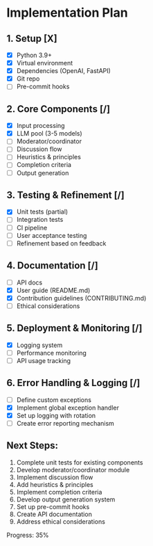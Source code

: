 # Implementation Plan

## 1. Setup [X]
- [X] Python 3.9+
- [X] Virtual environment
- [X] Dependencies (OpenAI, FastAPI)
- [X] Git repo
- [ ] Pre-commit hooks

## 2. Core Components [/]
- [X] Input processing
- [X] LLM pool (3-5 models)
- [ ] Moderator/coordinator
- [ ] Discussion flow
- [ ] Heuristics & principles
- [ ] Completion criteria
- [ ] Output generation

## 3. Testing & Refinement [/]
- [X] Unit tests (partial)
- [ ] Integration tests
- [ ] CI pipeline
- [ ] User acceptance testing
- [ ] Refinement based on feedback

## 4. Documentation [/]
- [ ] API docs
- [X] User guide (README.md)
- [X] Contribution guidelines (CONTRIBUTING.md)
- [ ] Ethical considerations

## 5. Deployment & Monitoring [/]
- [X] Logging system
- [ ] Performance monitoring
- [ ] API usage tracking

## 6. Error Handling & Logging [/]
- [ ] Define custom exceptions
- [X] Implement global exception handler
- [X] Set up logging with rotation
- [ ] Create error reporting mechanism

## Next Steps:
1. Complete unit tests for existing components
2. Develop moderator/coordinator module
3. Implement discussion flow
4. Add heuristics & principles
5. Implement completion criteria
6. Develop output generation system
7. Set up pre-commit hooks
8. Create API documentation
9. Address ethical considerations

Progress: 35%

